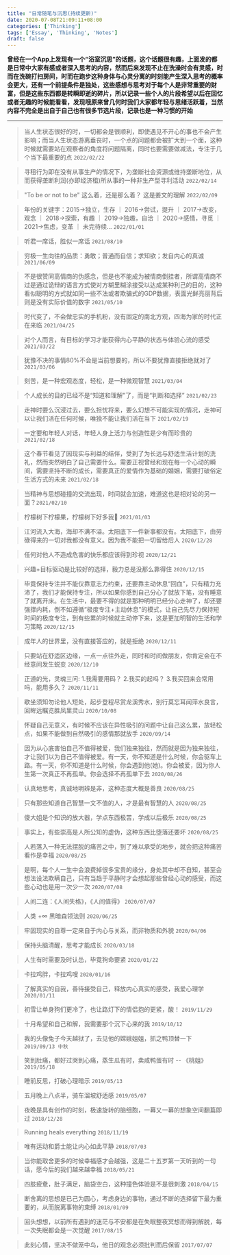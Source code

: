 ```yaml
---
title: "日常随笔与沉思(持续更新)"
date: 2020-07-08T21:09:11+08:00
categories: ['Thinking']
tags: ['Essay', 'Thinking', 'Notes']
draft: false
---
```


**曾经在一个App上发现有一个“浴室沉思”的话题，这个话题很有趣，上面发的都是日常中大家有感或者深入思考的内容，然而后来发现不止在洗澡时会有灵感，时而在洗碗打扫房间，时而在跑步这种身体与心灵分离的时刻能产生深入思考的概率会更大，还有一个前提条件是独处，这些感想与思考对于每个人是非常重要的财富，但是这些东西都是转瞬即逝的碎片，所以记录一些个人的片段希望以后在回忆或者无趣的时候能看看，发现哦原来曾几何时我们大家都年轻与思绪活跃着，当然内容不完全是出自于自己也有很多节选片段，记录也是一种习惯的开始**
___

> 当人生状态很好的时，一切都会是很顺利，即使遇见不开心的事也不会产生影响；而当人生状态游离垂丧时，一个点的问题都会被扩大到一个面，这种时候就需要站在观察者的角度将问题隔离，同时也要需要做减法，专注于几个当下最重要的点    `2022/02/22`

> 寻租行为即在没有从事生产的情况下，为垄断社会资源或维持垄断地位，从而获得垄断利润(亦即经济租)所从事的一种非生产型寻利活动    `2022/02/14`

> "To be or not to be" 这么着，还是那么着？ 这是姜文的理解      `2022/02/09`

> 年份的关键字：2015->独立，生存 ｜ 2016->尝试，提升 ｜ 2017->改变，观念 ｜ 2018->探索，有趣 ｜ 2019->独趣，自洽 ｜ 2020->感情，寻觅 ｜ 2021->焦虑，变革 ｜ 未完待续...    `2022/01/01`

> 听君一席话，胜似一席话    `2021/08/10`

> 穷极一生向往的品质：勇敢；普通而自信；求知欲；发自内心的真诚      `2021/06/09`

> 不是很赞同高情商的伪感念，但是也不能成为被情商倒挂者，所谓高情商不过是通过诡辩的语言方式使对方糊里糊涂接受以达成某种利己的目的，这种看似聪明的方式就如同一些不法或者欺骗式的GDP数据，表面光鲜亮丽背后则是没有实际价值的数字  `2021/05/10`

> 时代变了，不会做忠实的手机粉，没有固定的南北方观，四海为家的时代正在来临  `2021/04/25`

> 对个人而言，有目标的学习才能获得内心平静的状态与体验心流的感受    `2021/03/22`

> 犹豫不决的事情80%不会是当前想要的，所以不要犹豫直接拒绝就对了   `2021/03/06`

> 刻苦，是一种宏观态度，轻松，是一种微观智慧  `2021/03/04`

> 个人成长的目的已经不是“知道和理解”了，而是“判断和选择”  `2021/02/23`

> 走神时要么沉浸过去，要么担忧将来，要么幻想不可能实现的情况，走神可以让我们活在任何时候，唯独不能让我们活在当下    `2021/02/19`

> 一定要和年轻人对话，年轻人身上活力与创造性是少有而珍贵的  `2021/02/18`

> 这个春节看见了因现实与利益的结伴，受到了为长远与舒适生活计划的洗礼，然而突然明白了自己需要什么。需要正视曾经和现在每一个心动的瞬间，需要坚持不断的成长，需要真正的爱情作为基础的婚姻，需要打破俗定生活方式的未来   `2021/02/18`

> 当精神与思想碰撞的交流出现，时间就会加速，难道这也是相对论的另一面？`2021/02/10`

> 柠檬树下柠檬果，柠檬树下好多我🤪  `2021/01/03`

> 江河流入大海，海却不满不溢。太阳底下一件新事都没有。太阳底下，由劳碌得来的一切对我都没有意义。因为我不能把一切留给后人    `2020/12/28`

> 任何对他人不造成危害的快乐都应该得到珍视   `2020/12/21`

> 兴趣+目标驱动是比较好的选择，毅力总是没那么靠得住     `2020/12/15`

> 毕竟保持专注并不能仅靠意志力约束，还要靠主动休息“回血”，只有精力充沛了，我们才能保持专注，所以如果你感到自己分心了就放下笔，没有睡意了就离开床。在生活中，最要不得的就是那种明明已经分心走神了，却还要强撑内耗，倒不如遵循“极度专注+主动休息”的模式，让自己先尽力保持短时间的极度专注，到有些累的时候就主动停下来，这是更加明智的生活和学习策略 `2020/12/15`

> 成年人的世界里，没有直接答应的，就是拒绝   `2020/12/11`

> 只要站在舒适区边缘，一点一点往外走，同时和时间做朋友，你肯定会在不经意间发生蜕变   `2020/12/10`

> 正道的光，灵魂三问:  1.我需要用码？ 2.我买的起吗？ 3.我买回来会常用吗，能用多久？  `2020/11/11`

> 歇坐须知勿论他人短处，起步登程尽赏龙溪秀水，别行莫忘耳闻萍水良言，回眸远瞩览胜凤里灵山    `2020/10/08`

> 怀疑自己无意义，有时候不应该在异性吸引的问题中让自己这么累，放轻松点，如果不能做到自然吸引的感情那就放手   `2020/09/14`

> 因为从心底害怕自己不值得被爱，我们独来独往，然而就是因为独来独往，才让我们以为自己不值得被爱。有一天，你不知道是什么时候，你会驱车上路。有一天，你不知道是什么时候，你会遇到他(她)。你会被爱，因为你人生第一次真正不再孤单。你会选择不再孤单下去  `2020/08/26`

> 认真地思考，真诚地明辨是非，这种态度大概是善良    `2020/08/25`

> 只有那些知道自己智慧一文不值的人，才是最有智慧的人 `2020/08/25`

> 傻大姐是个知识的放大器，学点东西极苦，学成以后极乐 `2020/08/25`

> 事实上，有些崇高是人所公知的虚伪，这种东西比堕落还要坏    `2020/08/25`

> 人若落入一种无法摆脱的痛苦之中，到了难以承受的地步，就会把这种痛苦看作是幸福 `2020/08/25`

> 是啊，每个人一生中会浪费掉很多宝贵的缘分，身处其中却不自知，甚至会想法设法欺瞒自己，只有当趋于平静时才会想起那些曾经心动的感受，而这些心动也是用一次少一次  `2020/07/08`

> 人间二连：《人间失格》，《人间值得》  `2020/07/07`

> 人类 +∞ 黑暗森领法则  `2020/06/25`

> 牢固现实的自尊一定来自于内心与关系，而非物质和外貌    `2020/04/06`

> 保持头脑清醒，思考才能成长    `2020/03/18`

> 人生有时需要及时认怂，毕竟狗命要紧    `2020/01/22`

> 卡拉鸡胖，卡拉鸡嗖    `2020/01/16`

> 了解真实的自我，善待接受自己，释放内心真实的感受，我爱心理学  `2020/01/11`

> 初雪让单身狗们更冷了，也让路灯下的情侣抱的更紧，酸！  `2019/11/29`

> 十月希望和自己和解，我需要那个沉下心来的我    `2019/10/12`

> 我的头像兔子今天越狱了，去见他的嫦娥姐姐，抓之鸭顶替一下  `2019/09/13 中秋`

> 笑到肚痛，都好过哭到心痛，蒸生瓜有时，卖咸鸭蛋有时 -- 《桃姐》  `2019/05/18` 

> 睡前反思，打破心理暗示    `2019/05/13`

> 五月晚上八点半，骑车溜坡舒适感    `2019/05/07`

> 夜晚是具有创作的时刻，极速旋转的脑细胞，一幕又一幕的想象空间翻篇即过  `2018/12/28`

> Running heals everything  `2018/11/19` 

> 唯有运动和爵士能让内心如此平静    `2018/07/03`

> 当你能取舍更多的时候幸福感才会越强，这是二十五岁第一天听到的一句话，愿今后的我们越来越幸福    `2018/05/21`

> 四肢疲惫，肚子满足，脑袋空白，这种撞色体验是不是很刺激    `2018/04/15`

> 断舍离的思想是已己为圆心，考虑身边的事物，通过不断的选择留下最为重要的，从而脱离事物的束缚    `2018/01/09`

> 回头想想，以前所有遇到的迷茫与不安都是在失眠整夜冥想而得到解脱，每一次失眠都会是一次觉醒  `2017/08/15`

> 此刻心情，坚决不做笼中鸟，他日的观念必须批判而后保留  `2017/07/07`
